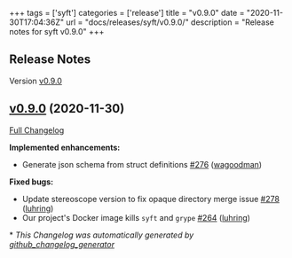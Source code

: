 +++
tags = ['syft']
categories = ['release']
title = "v0.9.0"
date = "2020-11-30T17:04:36Z"
url = "docs/releases/syft/v0.9.0/"
description = "Release notes for syft v0.9.0"
+++

## Release Notes

Version [v0.9.0](https://github.com/anchore/syft/releases/tag/v0.9.0)

## [v0.9.0](https://github.com/anchore/syft/tree/v0.9.0) (2020-11-30)

[Full Changelog](https://github.com/anchore/syft/compare/v0.8.0...v0.9.0)

**Implemented enhancements:**

- Generate json schema from struct definitions [\#276](https://github.com/anchore/syft/pull/276) ([wagoodman](https://github.com/wagoodman))

**Fixed bugs:**

- Update stereoscope version to fix opaque directory merge issue [\#278](https://github.com/anchore/syft/pull/278) ([luhring](https://github.com/luhring))
- Our project's Docker image kills `syft` and `grype` [\#264](https://github.com/anchore/syft/issues/264) ([luhring](https://github.com/luhring))



\* *This Changelog was automatically generated by [github_changelog_generator](https://github.com/github-changelog-generator/github-changelog-generator)*
